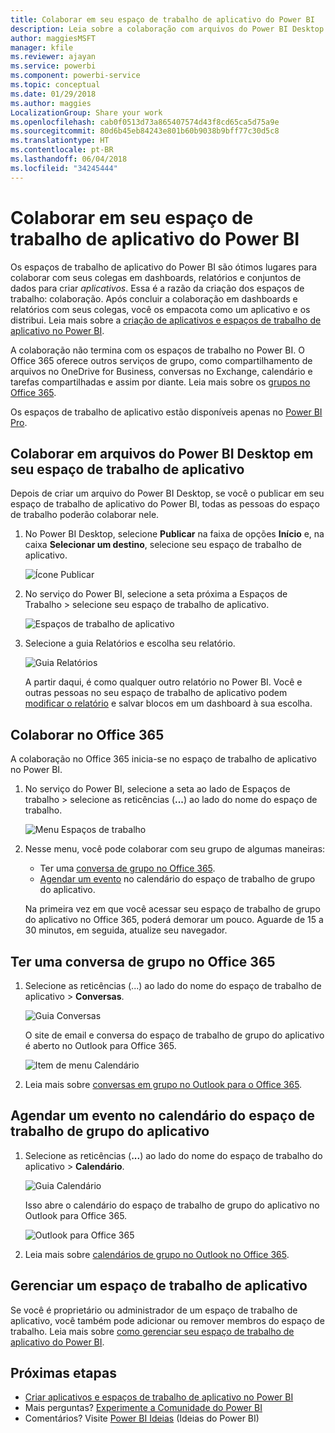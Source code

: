 ```yaml
---
title: Colaborar em seu espaço de trabalho de aplicativo do Power BI
description: Leia sobre a colaboração com arquivos do Power BI Desktop em seu espaço de trabalho de aplicativo e com serviços do Office 365, como o compartilhamento de arquivos no OneDrive for Business, conversas no Exchange, calendário e tarefas.
author: maggiesMSFT
manager: kfile
ms.reviewer: ajayan
ms.service: powerbi
ms.component: powerbi-service
ms.topic: conceptual
ms.date: 01/29/2018
ms.author: maggies
LocalizationGroup: Share your work
ms.openlocfilehash: cab0f0513d73a865407574d43f8cd65ca5d75a9e
ms.sourcegitcommit: 80d6b45eb84243e801b60b9038b9bff77c30d5c8
ms.translationtype: HT
ms.contentlocale: pt-BR
ms.lasthandoff: 06/04/2018
ms.locfileid: "34245444"
---
```

# <a name="collaborate-in-your-power-bi-app-workspace"></a>Colaborar em seu espaço de trabalho de aplicativo do Power BI
Os espaços de trabalho de aplicativo do Power BI são ótimos lugares para colaborar com seus colegas em dashboards, relatórios e conjuntos de dados para criar *aplicativos*. Essa é a razão da criação dos espaços de trabalho: colaboração. Após concluir a colaboração em dashboards e relatórios com seus colegas, você os empacota como um aplicativo e os distribui. Leia mais sobre a [criação de aplicativos e espaços de trabalho de aplicativo no Power BI](service-create-distribute-apps.md). 

A colaboração não termina com os espaços de trabalho no Power BI. O Office 365 oferece outros serviços de grupo, como compartilhamento de arquivos no OneDrive for Business, conversas no Exchange, calendário e tarefas compartilhadas e assim por diante. Leia mais sobre os [grupos no Office 365](https://support.office.com/article/Create-a-group-in-Office-365-7124dc4c-1de9-40d4-b096-e8add19209e9).

Os espaços de trabalho de aplicativo estão disponíveis apenas no [Power BI Pro](service-free-vs-pro.md).

## <a name="collaborate-on-power-bi-desktop-files-in-your-app-workspace"></a>Colaborar em arquivos do Power BI Desktop em seu espaço de trabalho de aplicativo
Depois de criar um arquivo do Power BI Desktop, se você o publicar em seu espaço de trabalho de aplicativo do Power BI, todas as pessoas do espaço de trabalho poderão colaborar nele.

1. No Power BI Desktop, selecione **Publicar** na faixa de opções **Início** e, na caixa **Selecionar um destino**, selecione seu espaço de trabalho de aplicativo.
   
    ![Ícone Publicar](media/service-collaborate-power-bi-workspace/power-bi-group-publish-pbix.png)
2. No serviço do Power BI, selecione a seta próxima a Espaços de Trabalho > selecione seu espaço de trabalho de aplicativo.
   
    ![Espaços de trabalho de aplicativo](media/service-collaborate-power-bi-workspace/power-bi-workspace-nav-arrow.png)
3. Selecione a guia Relatórios e escolha seu relatório.
   
    ![Guia Relatórios](media/service-collaborate-power-bi-workspace/power-bi-workspace-report.png)
   
    A partir daqui, é como qualquer outro relatório no Power BI. Você e outras pessoas no seu espaço de trabalho de aplicativo podem [modificar o relatório](service-reports.md) e salvar blocos em um dashboard à sua escolha.

## <a name="collaborate-in-office-365"></a>Colaborar no Office 365
A colaboração no Office 365 inicia-se no espaço de trabalho de aplicativo no Power BI.

1. No serviço do Power BI, selecione a seta ao lado de Espaços de trabalho > selecione as reticências (**...**) ao lado do nome do espaço de trabalho. 
   
   ![Menu Espaços de trabalho](media/service-collaborate-power-bi-workspace/power-bi-app-ellipsis.png)
2. Nesse menu, você pode colaborar com seu grupo de algumas maneiras: 
   
   * Ter uma [conversa de grupo no Office 365](service-collaborate-power-bi-workspace.md#have-a-group-conversation-in-office-365).
   * [Agendar um evento](service-collaborate-power-bi-workspace.md#schedule-an-event-on-the-group-workspace-calendar) no calendário do espaço de trabalho de grupo do aplicativo.
   
   Na primeira vez em que você acessar seu espaço de trabalho de grupo do aplicativo no Office 365, poderá demorar um pouco. Aguarde de 15 a 30 minutos, em seguida, atualize seu navegador.

## <a name="have-a-group-conversation-in-office-365"></a>Ter uma conversa de grupo no Office 365
1. Selecione as reticências (...) ao lado do nome do espaço de trabalho de aplicativo \> **Conversas**. 
   
    ![Guia Conversas](media/service-collaborate-power-bi-workspace/power-bi-app-ellipsis.png)
   
   O site de email e conversa do espaço de trabalho de grupo do aplicativo é aberto no Outlook para Office 365.
   
   ![Item de menu Calendário](media/service-collaborate-power-bi-workspace/pbi_grps_o365convo.png)
2. Leia mais sobre [conversas em grupo no Outlook para o Office 365](https://support.office.com/Article/Have-a-group-conversation-a0482e24-a769-4e39-a5ba-a7c56e828b22).

## <a name="schedule-an-event-on-the-apps-group-workspace-calendar"></a>Agendar um evento no calendário do espaço de trabalho de grupo do aplicativo
1. Selecione as reticências (**...**) ao lado do nome do espaço de trabalho do aplicativo \> **Calendário**. 
   
   ![Guia Calendário](media/service-collaborate-power-bi-workspace/power-bi-app-ellipsis.png)
   
   Isso abre o calendário do espaço de trabalho de grupo do aplicativo no Outlook para Office 365.
   
   ![Outlook para Office 365](media/service-collaborate-power-bi-workspace/pbi_grps_o365_calendar.png)
2. Leia mais sobre [calendários de grupo no Outlook no Office 365](https://support.office.com/Article/Add-edit-and-subscribe-to-group-events-0cf1ad68-1034-4306-b367-d75e9818376a).

## <a name="manage-an-app-workspace"></a>Gerenciar um espaço de trabalho de aplicativo
Se você é proprietário ou administrador de um espaço de trabalho de aplicativo, você também pode adicionar ou remover membros do espaço de trabalho. Leia mais sobre [como gerenciar seu espaço de trabalho de aplicativo do Power BI](service-manage-app-workspace-in-power-bi-and-office-365.md).

## <a name="next-steps"></a>Próximas etapas
* [Criar aplicativos e espaços de trabalho de aplicativo no Power BI](service-create-distribute-apps.md)
* Mais perguntas? [Experimente a Comunidade do Power BI](http://community.powerbi.com/)
* Comentários? Visite [Power BI Ideias](https://ideas.powerbi.com/forums/265200-power-bi) (Ideias do Power BI)

